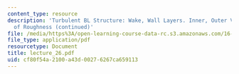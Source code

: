 ```yaml
---
content_type: resource
description: 'Turbulent BL Structure: Wake, Wall Layers. Inner, Outer Variables. Effects
  of Roughness (continued)'
file: /media/https%3A/open-learning-course-data-rc.s3.amazonaws.com/16-13-aerodynamics-of-viscous-fluids-fall-2003/cf80f54a2100a43d00276267ca659113_lecture_26.pdf
file_type: application/pdf
resourcetype: Document
title: lecture_26.pdf
uid: cf80f54a-2100-a43d-0027-6267ca659113
---
```

